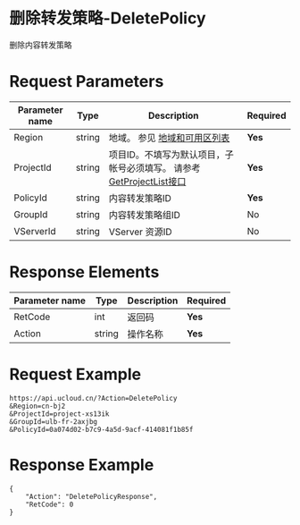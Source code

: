 # 删除转发策略-DeletePolicy

删除内容转发策略

# Request Parameters
|Parameter name|Type|Description|Required|
|---|---|---|---|
|Region|string|地域。 参见 [地域和可用区列表](api/summary/regionlist)|**Yes**|
|ProjectId|string|项目ID。不填写为默认项目，子帐号必须填写。 请参考[GetProjectList接口](api/summary/get_project_list)|**Yes**|
|PolicyId|string|内容转发策略ID|**Yes**|
|GroupId|string|内容转发策略组ID|No|
|VServerId|string|VServer 资源ID|No|

# Response Elements
|Parameter name|Type|Description|Required|
|---|---|---|---|
|RetCode|int|返回码|**Yes**|
|Action|string|操作名称|**Yes**|

# Request Example
```
https://api.ucloud.cn/?Action=DeletePolicy
&Region=cn-bj2
&ProjectId=project-xs13ik
&GroupId=ulb-fr-2axjbg
&PolicyId=0a074d02-b7c9-4a5d-9acf-414081f1b85f
```

# Response Example
```
{
    "Action": "DeletePolicyResponse", 
    "RetCode": 0
}
```

